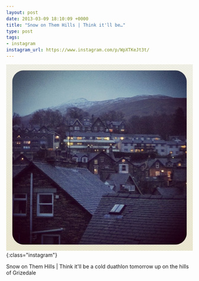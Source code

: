 ```yaml
---
layout: post
date: 2013-03-09 18:10:09 +0000
title: "Snow on Them Hills | Think it'll be…"
type: post
tags:
- instagram
instagram_url: https://www.instagram.com/p/WpXTKeJt3t/
---
```


![Instagram - WpXTKeJt3t](/img/WpXTKeJt3t.jpg){:class="instagram"}

Snow on Them Hills | Think it'll be a cold duathlon tomorrow up on the hills of Grizedale
